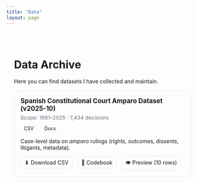 ```yaml
---
title: "Data"
layout: page
---
```


<style>
/* Wrapper with subtle left + top breathing room */
.data-wrapper {
  padding-left: 20px;   /* moved slightly left (was 40px) */
  padding-right: 20px;
  padding-top: 30px;    /* extra space from nav bar */
  max-width: 900px;
  margin: auto;
}

/* Card grid */
.data-grid {
  display: grid;
  grid-template-columns: repeat(auto-fit, minmax(260px, 1fr));
  gap: 16px;
  margin-top: 16px;
}

.card {
  border: 1px solid #e5e7eb;
  border-radius: 14px;
  padding: 16px;
}

.card h3 {
  margin: 0 0 6px 0;
  font-size: 1.05rem;
}

.badge {
  display: inline-block;
  font-size: .78rem;
  padding: 2px 8px;
  border: 1px solid #e5e7eb;
  border-radius: 999px;
  margin-right: 6px;
}

.meta {
  font-size: .86rem;
  color: #6b7280;
  margin: 6px 0 10px;
}

.actions a {
  display: inline-block;
  margin-right: 8px;
  padding: 6px 10px;
  border: 1px solid #e5e7eb;
  border-radius: 10px;
  text-decoration: none;
}

.actions a:hover {
  background: #f9fafb;
}
</style>

<div class="data-wrapper">

# Data Archive

Here you can find datasets I have collected and maintain.

<div class="data-grid">

  <div class="card">
    <h3>Spanish Constitutional Court Amparo Dataset (v2025-10)</h3>
    <div class="meta">Scope: 1981–2025 · 7,434 decisions</div>
    <span class="badge">CSV</span>
    <span class="badge">Docs</span>
    <p>Case-level data on <em>amparo</em> rulings (rights, outcomes, dissents, litigants, metadata).</p>
    <div class="actions">
      <a href="./dataset-amparo.csv" download>⬇ Download CSV</a>
      <a href="./codebook-amparo.pdf">📄 Codebook</a>
      <a href="./sample-10rows.csv">👁 Preview (10 rows)</a>
    </div>
  </div>

</div>

</div>
